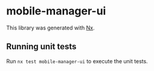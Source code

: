 # mobile-manager-ui

This library was generated with [Nx](https://nx.dev).

## Running unit tests

Run `nx test mobile-manager-ui` to execute the unit tests.
